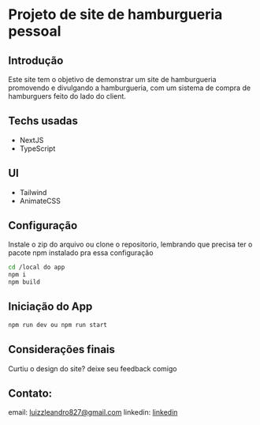 # Projeto de site de hamburgueria pessoal

## Introdução

Este site tem o objetivo de demonstrar um site de hamburgueria promovendo e divulgando a hamburgueria, com um sistema de compra de hamburguers feito do lado do client.

## Techs usadas

 - NextJS
 - TypeScript

## UI

 - Tailwind
 - AnimateCSS

## Configuração

Instale o zip do arquivo ou clone o repositorio, lembrando que precisa ter o pacote npm instalado pra essa configuração

```bash
cd /local do app
npm i
npm build
```

## Iniciação do App

```bash
npm run dev ou npm run start
```

## Considerações finais

Curtiu o design do site? deixe seu feedback comigo

## Contato: 

email: luizzleandro827@gmail.com
linkedin: [linkedin](https://www.linkedin.com/in/leandroluizz/)
